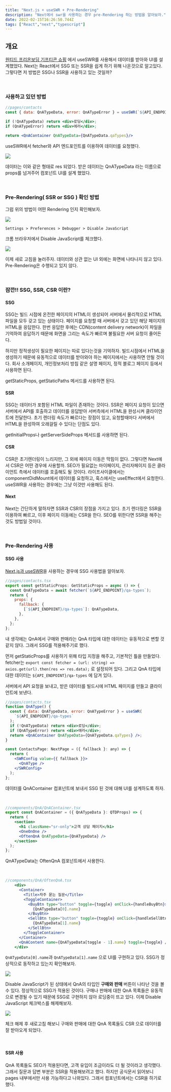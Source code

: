 ```yaml
---
title: "Next.js + useSWR + Pre-Rendering"
description: "Next에서 swr을 사용하는 경우 pre-Rendering 하는 방법을 알아보자."
date: 2022-02-15T16:26:50.744Z
tags: ["React","next","typescript"]
---
```

## 개요

[원티드 프리온보딩 기프티콘 쇼핑](https://velog.io/@leehyunho2001/%EA%B8%B0%ED%94%84%ED%8B%B0%EC%BD%98-%EC%87%BC%ED%95%91) 에서 useSWR를 사용해서 데이터를 받아와 UI를 설계했었다. Next는 React에서 SSG 또는 SSR을 쉽게 하기 위해 나온것으로 알고있다. 그렇다면 저 방법은 SSG나 SSR을 사용하고 있는 것일까?

<br>

### 사용하고 있던 방법

```jsx
//pages/contacts
const { data: QnATypeData, error: QnATypeError } = useSWR(`${API_ENDPOINT}/qa-types`, fetcher);

if (!QnATypeData) return <div>로딩</div>;
if (QnATypeError) return <div>에러</div>;

return <QnAContainer QnATypeData={QnATypeData.qaTypes}/>
```

useSWR에서 fetcher와 API 엔드포인트를 이용하여 데이터를 요청했다.

![](/images/39c50980-624f-4fc2-a3fe-3408161b4712-image.png)

데이터는 이와 같은 형태로 res 되었다. 받은 데이터는 QnATypeData 라는 이름으로 props를 넘겨주어 컴포넌트 UI를 설계 했었다.

<br>

### Pre-Rendering( SSR or SSG ) 확인 방법

그럼 위의 방법이 어떤 Rendering 인지 확인해보자.

![](/images/ae5b4c4a-1cfa-496b-a779-f12c6e2a44ed-image.png)

`Settings > Preferences > Debugger > Disable JavaScript`

크롬 브라우저에서 Disable JavaScript를 체크했다. 

![](/images/e219ec12-8c48-432f-b609-57858c5d2b36-image.png)

이제 새로 고침을 눌러주자. 데이터와 상관 없는 UI 외에는 화면에 나타나지 않고 있다. Pre-Rendering은 수행되고 있지 않다.

<br>

### 잠깐!! SSG, SSR, CSR 이란?


#### SSG

SSG는 빌드 시점에 온전한 페이지의 HTML이 생성되어 서버에서 물리적으로 HTML파일을 모두 갖고 있는 상태이다. 페이지를 요청할 때 서버에서 갖고 있던 해당 페이지의 HTML을 응답한다. 한번 응답한 후에는 CDN(content delivery network)이 파일을 기억하여 응답하기 때문에 화면을 그리는 속도가 빠르며 불필요한 서버 요청이 줄어든다.

하지만 정적생성이 필요한 페이지는 따로 있다는것을 기억하자. 빌드시점에서 HTML을 생성하기 때문에 유동적으로 데이터를 받아와야 하는 페이지에서는 사용하면 안될 것이다. 회사 소개페이지, 개인정보처리 방침 같은 설명 페이지, 정적 블로그 페이지 등에서 사용하면 된다.

getStaticProps, getStaticPaths 메서드를 사용하면 된다.

#### SSR

SSG는 데이터가 포함된 HTML 파일이 존재하는 것이다. SSR은 페이지 요청이 있으면 서버에서 API를 호출하고 데이터를 응답받아 서버측에서 HTML을 완성시켜 클라이언트에 전달한다. 초기 렌더링 속도가 빠르다는 장점이 있고, 요청할때마다 서버에서 HTML을 완성하여 오래걸릴 수 있다는 단점도 있다. 

getInitialProps나 getServerSideProps 메서드를 사용하면 된다.

#### CSR

CSR은 초기렌더링이 느리지만, 그 외에 페이지 이동은 막힘이 없다. 그렇다면 Next에서 CSR은 어떤 경우에 사용할까. SEO가 필요없는 마이페이지, 관리자페이지 등은 클라이언트 측에서 데이터를 호출해도 될 것이다. 라이프사이클에서는 componentDidMount에서 데이터를 요청하고, 훅스에서는 useEffect에서 요청한다. useSWR을 사용하는 경우에는 그냥 이것만 사용해도 된다.

#### Next

Next는 간단하게 말하자면 SSR과 CSR의 장점을 가지고 있다. 초기 렌더링은 SSR을 이용하여 빠르고, 이후 페이지 이동에는 CSR을 한다. SEO를 위한다면 SSR을 해주는 것도 방법일 것이다.

<br>

### Pre-Rendering 사용

#### SSG 사용

[Next.js과 useSWR](https://swr.vercel.app/docs/with-nextjs)을 사용하는 경우에 SSG 사용법을 알아보자.

```jsx
//pages/contacts.tsx
export const getStaticProps: GetStaticProps = async () => {
  const QnATypeData = await fetcher(`${API_ENDPOINT}/qa-types`);
  return {
    props: {
      fallback: {
        [`${API_ENDPOINT}/qa-types`]: QnATypeData,
      },
    },
  };
};
```

내 생각에는 QnA에서 구매와 판매라는 QnA 타입에 대한 데이터는 유동적으로 변할 것 같지 않다. 그래서 SSG를 적용해주기로 했다.

먼저 getStaticProps를 사용하기 위해 타입 지정을 해주고, 기본적인 틀을 만들었다. fetcher는 `export const fetcher = (url: string) => axios.get(url).then(res => res.data);` 로 설정되어 있다. 그리고 QnA 타입에 대한 데이터는 `${API_ENDPOINT}/qa-types` 에 담겨 있다.

서버에서 API 요청을 보내고, 받은 데이터를 빌드시에 HTML 페이지를 만들고 클라이언트에 보낸다.

```jsx
//pages/contacts.tsx
function QnAType() {
  const { data: QnATypeData, error: QnATypeError } = useSWR(
    `${API_ENDPOINT}/qa-types`
  );
  if (!QnATypeData) return <div>로딩</div>;
  if (QnATypeError) return <div>에러</div>;
  return <QnAContainer QnATypeData={QnATypeData.qaTypes} />;
}

const ContactsPage: NextPage = ({ fallback }: any) => {
  return (
    <SWRConfig value={{ fallback }}>
      <QnAType />
    </SWRConfig>
  );
};
```

데이터를 QnAContainer 컴포넌트에 보내서 SSG 된 것에 대해 UI를 설계하도록 하자.

<br>

```jsx
//components/QnA/QnAContainer.tsx
export const QnAContainer = ({ QnATypeData }: QTDProps) => {
  return (
    <section>
      <h1 className="sr-only">고객 상담 페이지</h1>
      <OneOnOne />
      <OftenQnA QnATypeData={QnATypeData} />
    </section>
  );
};
```

QnATypeData는 OftenQnA 컴포넌트에서 사용한다.

<br>

```jsx
//components/QnA/OftenQnA.tsx
    <div>
      <Container>
        <Title>자주 묻는 질문</Title>
        <ToggleContainer>
          <BuyBtn type="button" toggle={toggle} onClick={handleBuyBtn}>
            {QnATypeData[0].name}
          </BuyBtn>
          <SellBtn type="button" toggle={toggle} onClick={handleSellBtn}>
            {QnATypeData[1].name}
          </SellBtn>
        </ToggleContainer>
      </Container>
      <QnAContent name={QnATypeData[toggle - 1].name} toggle={toggle} />
    </div>
```

`QnATypeData[0].name`과 `QnATypeData[1].name` 으로 UI를 구현하고 있다. SSG가 정상적으로 동작하고 있는지 확인해보자.

![](/images/8316f801-8894-44d7-a876-5e27b7b9cab7-image.png)

Disable JavaScript가 된 상태에서 QnA의 타입인 **구매와 판매** 버튼이 나타난 것을 볼 수 있다. 정상적으로 SSG가 적용된 것이다. 구매나 판매에 대한 QnA 목록들은 유동적으로 변경될 수 있기 때문에 SSG로 구현하지 않아 로딩중이 뜨고 있다. 이제 Disable JavaScript 체크박스를 해제해보자.

![](/images/5c2b6dd8-87ea-45fb-84a6-92a36bee926e-hhhh.gif)

체크 해제 후 새로고침 해보니 구매와 판매에 대한 QnA 목록들도 CSR 으로 데이터를 잘 받아오게 되었다.

<br>

#### SSR 사용

QnA 목록들도 SEO가 적용된다면, 고객 유입이 조금이라도 더 될 것이라고 생각했다. 그래서 질문과 답변 부분은 SSR을 적용해보려고 했다. 하지만 공식문서 읽어보니 pages 내부에서만 사용 가능하다고 나와있다. 그래서 컴포넌트에서는 CSR을 하기로 했다.

